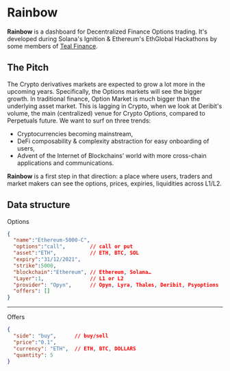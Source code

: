 # Rainbow

**Rainbow** is a dashboard for Decentralized Finance Options trading.
It's developed during Solana's Ignition & Ethereum's EthGlobal Hackathons
by some members of [Teal Finance](https://teal.finance/).

## The Pitch

The Crypto derivatives markets are expected to grow a lot more in the upcoming years.
Specifically, the Options markets will see the bigger growth.
In traditional finance, Option Market is much bigger than the underlying asset market.
This is lagging in Crypto, when we look at Deribit's volume,
the main (centralized) venue for Crypto Options, compared to Perpetuals future.
We want to surf on three trends:

* Cryptocurrencies becoming mainstream,
* DeFi composability & complexity abstraction for easy onboarding of users,
* Advent of the Internet of Blockchains’ world with more cross-chain applications and communications.

**Rainbow** is a first step in that direction:
a place where users, traders and market makers can see
the options, prices, expiries, liquidities across L1/L2.

## Data structure

Options

```json
{
  "name":"Ethereum-5000-C",
  "options":"call",        // call or put
  "asset":"ETH",           // ETH, BTC, SOL
  "expiry":"31/12/2021",
  "strike":5000,
  "blockchain":"Ethereum", // Ethereum, Solana…
  "Layer":1,               // L1 or L2
  "provider": "Opyn",      // Opyn, Lyra, Thales, Deribit, Psyoptions
  "offers": []
}
```

----
Offers

```json
{
  "side": "buy",      // buy/sell
  "price":"0.1",
  "currency": "ETH",  // ETH, BTC, DOLLARS
  "quantity": 5
}
```
